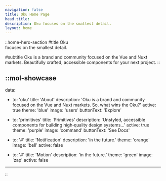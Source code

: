 ```yaml
---
navigation: false
title: Oku Home Page
head.title:
description: Oku focuses on the smallest detail.
layout: home
---
```


::home-hero-section
#title
Oku <br /> focuses on the smallest detail.


#subtitle
Oku is a brand and community focused on the Vue and Nuxt markets. Beautifully crafted, accessible components for your next project.
::

::mol-showcase
---
data:
  - to: 'oku'
    title: 'About'
    description: 'Oku is a brand and community focused on the Vue and Nuxt markets. So, what wins the Oku?'
    active: true
    theme: 'blue'
    image: 'users'
    buttonText: 'Explore'

  - to: 'primitives'
    title: 'Primitives'
    description: 'Unstyled, accessible components for building high‑quality design systems...'
    active: true
    theme: 'purple'
    image: 'command'
    buttonText: 'See Docs'

  - to: '#'
    title: 'Notification'
    description: 'in the future.'
    theme: 'orange'
    image: 'bell'
    active: false

  - to: '#'
    title: 'Motion'
    description: 'in the future.'
    theme: 'green'
    image: 'zap'
    active: false
---
::

